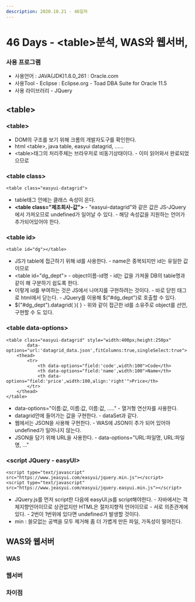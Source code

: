 ```yaml
---
description: 2020.10.21 - 46일차
---
```


# 46 Days - &lt;table&gt;분석, WAS와 웹서버,

### 사용 프로그램

* 사용언어 : JAVA\(JDK\)1.8.0\_261 : Oracle.com
* 사용Tool  - Eclipse : Eclipse.org - Toad DBA Suite for Oracle 11.5
* 사용 라이브러리 - JQuery

## &lt;table&gt;

### &lt;table&gt;

* DOM의 구조를 보기 위해 크롬의 개발자도구를 확인한다.
* html &lt;table&gt;, java table, easyui datagrid, ......
* &lt;table&gt;태그의 처리주체는 브라우저로 비동기상태이다. - 이미 읽어와서 완료되었으므로 

### &lt;table class&gt;

```markup
<table class="easyui-datagrid">
```

* table태그 안에는 클래스 속성이 온다.
* **&lt;table class="제조회사-값"&gt;** - "easyui-datagrid"와 같은 값은 JS-JQuery에서 가져오므로 undefined가 일어날 수 있다. - 해당 속성값을 지원하는 언어가 추가되어있어야 한다.

### &lt;table id&gt;

```markup
<table id="dg"></table>
```

* JS가 table에 접근하기 위해 id를 사용한다. - name은 중복되지만 id는 유일한 값이므로
* &lt;table id="dg\_dept"&gt; - object이름-id명 - id는 값을 가져올 DB의 table명과 같이 해 구분하기 쉽도록 한다.
* 이렇게 id를 부여하는 것은 JS에서 나머지를 구현하려는 것이다. - 바로 닫힌 태그로 html에서 닫는다. - JQuery를 이용해 $\("\#dg\_dept"\)로 호출할 수 있다.
* $\("\#dg\_dept"\).datagrid\( \){ } - 위와 같이 접근한 id를 소유주로 object를 선언, 구현할 수 도 있다.

### &lt;table data-options&gt;

```markup
<table class="easyui-datagrid" style="width:400px;height:250px"
        data-options="url:'datagrid_data.json',fitColumns:true,singleSelect:true">
    <thead>
        <tr>
            <th data-options="field:'code',width:100">Code</th>
            <th data-options="field:'name',width:100">Name</th>
            <th data-options="field:'price',width:100,align:'right'">Price</th>
        </tr>
    </thead>
</table>
```

* data-options="이름:값, 이름:값, 이름:값, ....." - 열거형 연산자를 사용한다.
* datagrid안에 들어가는 값을 구현한다. - dataSet과 같다.
* 웹에서는 JSON을 사용해 구현한다. - WAS에 JSON이 추가 되어 있어야 undefined가 일어나지 않는다.
* JSON을 담기 위해 URL을 사용한다. - data-options="URL:파일명, URL:파일명, ..."

### &lt;script JQuery - easyUI&gt;

```markup
<script type="text/javascript" src="https://www.jeasyui.com/easyui/jquery.min.js"></script>
<script type="text/javascript" src="https://www.jeasyui.com/easyui/jquery.easyui.min.js"></script>
```

* JQuery.js를 먼저 script한 다음에 easyUI.js를 script해야한다. - 자바에서는 객체지향언어이므로 상관없지만 HTML은 절차지향적 언어이므로 - 서로 의존관계에 있다.  - 2번이 1번위에 있다면 undefined가 발생할 것이다.
* min : 쓸모없는 공백을 모두 제거해 좀 더 가볍게 만든 파일, 가독성이 떨어진다.

## WAS와 웹서버

### WAS

### 웹서버

### 차이점

